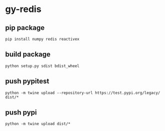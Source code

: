 # gy-redis

## pip package
```
pip install numpy redis reactivex
```

## build package
```
python setup.py sdist bdist_wheel 
```

## push pypitest
```
python -m twine upload --repository-url https://test.pypi.org/legacy/ dist/*
```

## push pypi
```
python -m twine upload dist/*
```